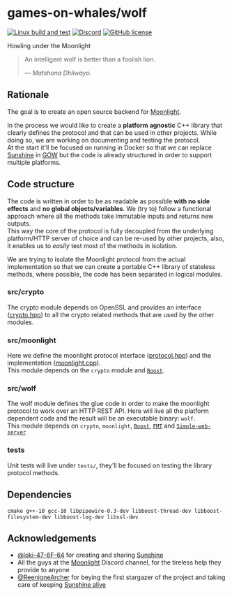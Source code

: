 # games-on-whales/wolf
[![Linux build and test](https://github.com/games-on-whales/wolf/actions/workflows/linux-build-test.yml/badge.svg)](https://github.com/games-on-whales/wolf/actions/workflows/linux-build-test.yml)
[![Discord](https://img.shields.io/discord/856434175455133727.svg?label=&logo=discord&logoColor=ffffff&color=7389D8&labelColor=6A7EC2)](https://discord.gg/kRGUDHNHt2)
[![GitHub license](https://img.shields.io/github/license/games-on-whales/wolf)](https://github.com/games-on-whales/wolf/blob/main/LICENSE)

Howling under the Moonlight

> An intelligent wolf is better than a foolish lion.
>
> &mdash; <cite>Matshona Dhliwayo.</cite>

## Rationale

The goal is to create an open source backend for [Moonlight](https://moonlight-stream.org/).

In the process we would like to create a **platform agnostic** C++ library that clearly defines the protocol and that
can be used in other projects. While doing so, we are working on documenting and testing the protocol.  
At the start it'll be focused on running in Docker so that we can
replace [Sunshine](https://github.com/loki-47-6F-64/sunshine) in [GOW](https://github.com/games-on-whales/gow) but the
code is already structured in order to support multiple platforms.

## Code structure

The code is written in order to be as readable as possible **with no side effects** and **no global objects/variables**.
We (try to) follow a functional approach where all the methods take immutable inputs and returns new outputs.   
This way the core of the protocol is fully decoupled from the underlying platform/HTTP server of choice and can be
re-used by other projects, also, it enables us to *easily* test most of the methods in isolation.

We are trying to isolate the Moonlight protocol from the actual implementation so that we can create a portable C++
library of stateless methods, where possible, the code has been separated in logical modules.

### src/crypto

The crypto module depends on OpenSSL and provides an interface ([crypto.hpp](src/crypto/crypto/crypto.hpp)) to all the
crypto related methods that are used by the other modules.

### src/moonlight

Here we define the moonlight protocol interface ([protocol.hpp](src/moonlight/moonlight/protocol.hpp)) and the
implementation ([moonlight.cpp](src/moonlight/moonlight.cpp)).  
This module depends on the `crypto` module and [`Boost`](https://www.boost.org/).

### src/wolf

The wolf module defines the glue code in order to make the moonlight protocol to work over an HTTP REST API. Here will
live all the platform dependent code and the result will be an executable binary: `wolf`.  
This module depends on `crypto`, `moonlight`, [`Boost`](https://www.boost.org/), [`FMT`](https://github.com/fmtlib/fmt)
and [`Simple-web-server`](https://gitlab.com/eidheim/Simple-Web-Server/)

### tests

Unit tests will live under `tests/`, they'll be focused on testing the library protocol methods.

## Dependencies

```
cmake g++-10 gcc-10 libpipewire-0.3-dev libboost-thread-dev libboost-filesystem-dev libboost-log-dev libssl-dev
```

## Acknowledgements

- [@loki-47-6F-64](https://github.com/loki-47-6F-64) for creating and
  sharing [Sunshine](https://github.com/loki-47-6F-64/sunshine)
- All the guys at the [Moonlight](https://moonlight-stream.org/) Discord channel, for the tireless help they provide to
  anyone
- [@ReenigneArcher](https://github.com/ReenigneArcher) for beying the first stargazer of the project and taking care of
  keeping [Sunshine alive](https://github.com/SunshineStream/Sunshine)
